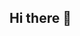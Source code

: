 ## Hi there 👋

<!--
**iamTahmimHasan/iamTahmimHasan** is a ✨ _special_ ✨ repository because its `README.md` (this file) appears on your GitHub profile.

# Hi there, I'm [Your Name] 👋

![Profile Banner](https://your-banner-image-url.com)

## 🚀 About Me

I am a **Software Developer** passionate about building scalable and efficient applications. With experience in full-stack development, I specialize in **[Your Tech Stack]** and love contributing to open-source projects.

- 🔭 I’m currently working on **[Your Current Project]**
- 🌱 I’m currently learning **[New Tech or Framework]**
- 👯 I’m looking to collaborate on **Open Source and Interesting Projects**
- 💬 Ask me about **[Tech Expertise, e.g., JavaScript, Python, DevOps]**
- 📫 Reach me at **[Your Email]**

## 🛠️ Tech Stack

- **Languages:** [Programming Languages]
- **Frameworks:** [Frontend & Backend Frameworks]
- **Databases:** [SQL/NoSQL Databases]
- **Tools:** [Development & CI/CD Tools]

## 📌 Featured Projects

### [Project Name](https://github.com/yourusername/project-repo)
- 🔹 Short description of the project
- 🔹 Technologies used: **[Tech Stack]**
- 🔹 [Live Demo](https://your-live-demo.com)

### [Another Project](https://github.com/yourusername/another-project)
- 🔹 Short description of the project
- 🔹 Technologies used: **[Tech Stack]**

## 📊 GitHub Stats

![GitHub Stats](https://github-readme-stats.vercel.app/api?username=iamTahmimHasan&show_icons=true&theme=radical)

![Top Languages](https://github-readme-stats.vercel.app/api/top-langs/?username=iamTahmimHasan&layout=compact&theme=radical)

## 📬 Connect with Me

[![LinkedIn](https://img.shields.io/badge/LinkedIn-Profile-blue?style=flat-square&logo=linkedin)](https://www.linkedin.com/in/iamTahmimHasan)
[![Twitter](https://img.shields.io/badge/Twitter-Profile-blue?style=flat-square&logo=twitter)](https://twitter.com/iamTahmimHasan)
[![Portfolio](https://img.shields.io/badge/Portfolio-Website-green?style=flat-square&logo=web)]([https://yourportfolio.com](https://iamtahmimhasan.github.io/))

📌 *Feel free to check out my repositories and reach out if you’d like to collaborate!* 😃
